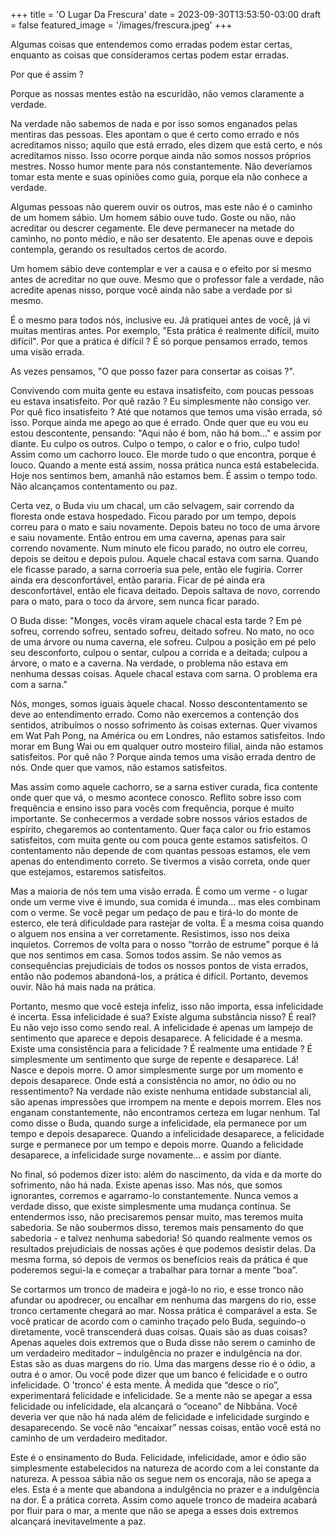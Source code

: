 +++
title = 'O Lugar Da Frescura'
date = 2023-09-30T13:53:50-03:00
draft = false
featured_image = '/images/frescura.jpeg'
+++

Algumas coisas que entendemos como erradas podem estar certas, enquanto as coisas que consideramos certas podem estar erradas. 

Por que é assim ? 

Porque as nossas mentes estão na escuridão, não vemos claramente a verdade. 

Na verdade não sabemos de nada e por isso somos enganados pelas mentiras das pessoas. 
Eles apontam o que é certo como errado e nós acreditamos nisso; aquilo que está errado, eles dizem que está certo, e nós acreditamos nisso. Isso ocorre porque ainda não somos nossos próprios mestres. Nosso humor mente para nós constantemente. Não deveríamos tomar esta mente e suas opiniões como guia, porque ela não conhece a verdade.

Algumas pessoas não querem ouvir os outros, mas este não é o caminho de um homem sábio. Um homem sábio ouve tudo. Goste ou não, não acreditar ou descrer cegamente. Ele deve permanecer na metade do caminho, no ponto médio, e não ser desatento. Ele apenas ouve e depois contempla, gerando os resultados certos de acordo.

Um homem sábio deve contemplar e ver a causa e o efeito por si mesmo antes de acreditar no que ouve. Mesmo que o professor fale a verdade, não acredite apenas nisso, porque você ainda não sabe a verdade por si mesmo.

É o mesmo para todos nós, inclusive eu. Já pratiquei antes de você, já vi muitas mentiras antes. Por exemplo, "Esta prática é realmente difícil, muito difícil". Por que a prática é difícil ? É só porque pensamos errado, temos uma visão errada.

As vezes pensamos, "O que posso fazer para consertar as coisas ?". 

Convivendo com muita gente eu estava insatisfeito, com poucas pessoas eu estava insatisfeito. Por quê razão ? Eu simplesmente não consigo ver. Por quê fico insatisfeito ? Até que notamos que temos uma visão errada, só isso. Porque ainda me apego ao que é errado. Onde quer que eu vou eu estou descontente, pensando: "Aqui não é bom, não há bom..." e assim por diante. Eu culpo os outros. Culpo o tempo, o calor e o frio, culpo tudo! Assim como um cachorro louco. Ele morde tudo o que encontra, porque é louco. Quando a mente está assim, nossa prática nunca está estabelecida. Hoje nos sentimos bem, amanhã não estamos bem. É assim o tempo todo. Não alcançamos contentamento ou paz.

Certa vez, o Buda viu um chacal, um cão selvagem, sair correndo da floresta onde estava hospedado. Ficou parado por um tempo, depois correu para o mato e saiu novamente. Depois bateu no toco de uma árvore e saiu novamente. Então entrou em uma caverna, apenas para sair correndo novamente. Num minuto ele ficou parado, no outro ele correu, depois se deitou e depois pulou. Aquele chacal estava com sarna. Quando ele ficasse parado, a sarna corroeria sua pele, então ele fugiria. Correr ainda era desconfortável, então pararia. Ficar de pé ainda era desconfortável, então ele ficava deitado. Depois saltava de novo, correndo para o mato, para o toco da árvore, sem nunca ficar parado.

O Buda disse: "Monges, vocês viram aquele chacal esta tarde ? Em pé sofreu, correndo sofreu, sentado sofreu, deitado sofreu. No mato, no oco de uma árvore ou numa caverna, ele sofreu. Culpou a posição em pé pelo seu desconforto, culpou o sentar, culpou a corrida e a deitada; culpou a árvore, o mato e a caverna. Na verdade, o problema não estava em nenhuma dessas coisas. Aquele chacal estava com sarna. O problema era com a sarna.”

Nós, monges, somos iguais àquele chacal. Nosso descontentamento se deve ao entendimento errado. Como não exercemos a contenção dos sentidos, atribuímos o nosso sofrimento às coisas externas. Quer vivamos em Wat Pah Pong, na América ou em Londres, não estamos satisfeitos. Indo morar em Bung Wai ou em qualquer outro mosteiro filial, ainda não estamos satisfeitos. Por quê não ? Porque ainda temos uma visão errada dentro de nós. Onde quer que vamos, não estamos satisfeitos.

Mas assim como aquele cachorro, se a sarna estiver curada, fica contente onde quer que vá, o mesmo acontece conosco. Reflito sobre isso com frequência e ensino isso para vocês com frequência, porque é muito importante. Se conhecermos a verdade sobre nossos vários estados de espírito, chegaremos ao contentamento. Quer faça calor ou frio estamos satisfeitos, com muita gente ou com pouca gente estamos satisfeitos. O contentamento não depende de com quantas pessoas estamos, ele vem apenas do entendimento correto. Se tivermos a visão correta, onde quer que estejamos, estaremos satisfeitos.

Mas a maioria de nós tem uma visão errada. É como um verme - o lugar onde um verme vive é imundo, sua comida é imunda... mas eles combinam com o verme. Se você pegar um pedaço de pau e tirá-lo do monte de esterco, ele terá dificuldade para rastejar de volta. É a mesma coisa quando o alguem nos ensina a ver corretamente. Resistimos, isso nos deixa inquietos. Corremos de volta para o nosso “torrão de estrume” porque é lá que nos sentimos em casa. Somos todos assim. Se não vemos as consequências prejudiciais de todos os nossos pontos de vista errados, então não podemos abandoná-los, a prática é difícil. Portanto, devemos ouvir. Não há mais nada na prática.

Portanto, mesmo que você esteja infeliz, isso não importa, essa infelicidade é incerta. Essa infelicidade é sua? Existe alguma substância nisso? É real? Eu não vejo isso como sendo real. A infelicidade é apenas um lampejo de sentimento que aparece e depois desaparece. A felicidade é a mesma. Existe uma consistência para a felicidade ? É realmente uma entidade ? É simplesmente um sentimento que surge de repente e desaparece. Lá! Nasce e depois morre. O amor simplesmente surge por um momento e depois desaparece. Onde está a consistência no amor, no ódio ou no ressentimento? Na verdade não existe nenhuma entidade substancial ali, são apenas impressões que irrompem na mente e depois morrem. Eles nos enganam constantemente, não encontramos certeza em lugar nenhum. Tal como disse o Buda, quando surge a infelicidade, ela permanece por um tempo e depois desaparece. Quando a infelicidade desaparece, a felicidade surge e permanece por um tempo e depois morre. Quando a felicidade desaparece, a infelicidade surge novamente... e assim por diante.

No final, só podemos dizer isto: além do nascimento, da vida e da morte do sofrimento, não há nada. Existe apenas isso. Mas nós, que somos ignorantes, corremos e agarramo-lo constantemente. Nunca vemos a verdade disso, que existe simplesmente uma mudança contínua. Se entendermos isso, não precisaremos pensar muito, mas teremos muita sabedoria. Se não soubermos disso, teremos mais pensamento do que sabedoria - e talvez nenhuma sabedoria! Só quando realmente vemos os resultados prejudiciais de nossas ações é que podemos desistir delas. Da mesma forma, só depois de vermos os benefícios reais da prática é que poderemos segui-la e começar a trabalhar para tornar a mente “boa”.

Se cortarmos um tronco de madeira e jogá-lo no rio, e esse tronco não afundar ou apodrecer, ou encalhar em nenhuma das margens do rio, esse tronco certamente chegará ao mar. Nossa prática é comparável a esta. Se você praticar de acordo com o caminho traçado pelo Buda, seguindo-o diretamente, você transcenderá duas coisas. Quais são as duas coisas? Apenas aqueles dois extremos que o Buda disse não serem o caminho de um verdadeiro meditador – indulgência no prazer e indulgência na dor. Estas são as duas margens do rio. Uma das margens desse rio é o ódio, a outra é o amor. Ou você pode dizer que um banco é felicidade e o outro infelicidade. O 'tronco' é esta mente. À medida que “desce o rio”, experimentará felicidade e infelicidade. Se a mente não se apegar a essa felicidade ou infelicidade, ela alcançará o “oceano” de Nibbāna. Você deveria ver que não há nada além de felicidade e infelicidade surgindo e desaparecendo. Se você não “encaixar” nessas coisas, então você está no caminho de um verdadeiro meditador.

Este é o ensinamento do Buda. Felicidade, infelicidade, amor e ódio são simplesmente estabelecidos na natureza de acordo com a lei constante da natureza. A pessoa sábia não os segue nem os encoraja, não se apega a eles. Esta é a mente que abandona a indulgência no prazer e a indulgência na dor. É a prática correta. Assim como aquele tronco de madeira acabará por fluir para o mar, a mente que não se apega a esses dois extremos alcançará inevitavelmente a paz.